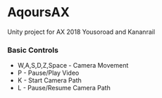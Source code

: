# AqoursAX
Unity project for AX 2018 Yousoroad and Kananrail

### Basic Controls
* W,A,S,D,Z,Space - Camera Movement
* P - Pause/Play Video
* K - Start Camera Path
* L - Pause/Resume Camera Path